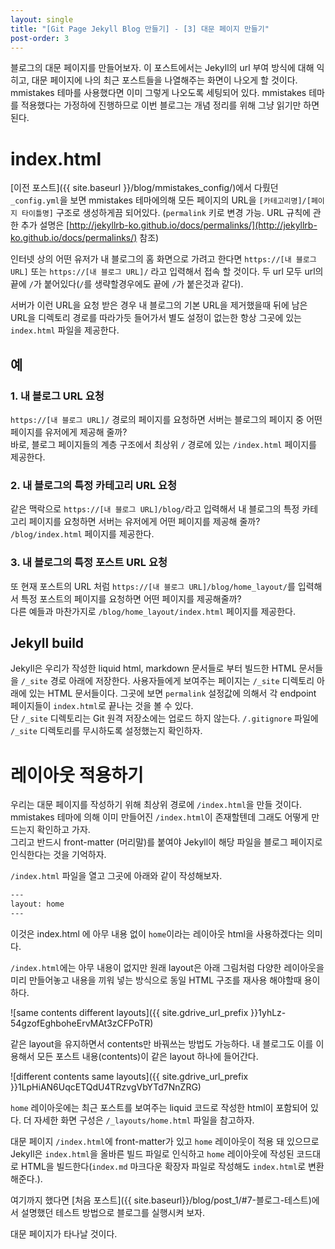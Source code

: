 ```yaml
---
layout: single
title: "[Git Page Jekyll Blog 만들기] - [3] 대문 페이지 만들기"
post-order: 3
---
```

블로그의 대문 페이지를 만들어보자. 이 포스트에서는 Jekyll의 url 부여 방식에 대해 익히고, 대문 페이지에 나의 최근 포스트들을 나열해주는 화면이 나오게 할 것이다.<br/>
mmistakes 테마를 사용했다면 이미 그렇게 나오도록 세팅되어 있다. mmistakes 테마를 적용했다는 가정하에 진행하므로 이번 블로그는 개념 정리를 위해 그냥 읽기만 하면된다.

# index.html

[이전 포스트]({{ site.baseurl }}/blog/mmistakes_config/)에서 다뤘던 `_config.yml`을 보면 mmistakes 테마에의해 모든 페이지의 URL을 `[카테고리명]/[페이지 타이틀명]` 구조로 생성하게끔 되어있다. (`permalink` 키로 변경 가능. URL 규칙에 관한 추가 설명은 [http://jekyllrb-ko.github.io/docs/permalinks/](http://jekyllrb-ko.github.io/docs/permalinks/) 참조)

인터넷 상의 어떤 유저가 내 블로그의 홈 화면으로 가려고 한다면 `https://[내 블로그 URL]` 또는 `https://[내 블로그 URL]/` 라고 입력해서 접속 할 것이다. 두 url 모두 url의 끝에 `/`가 붙어있다(`/`를 생략할경우에도 끝에 `/`가 붙은것과 같다).

서버가 이런 URL을 요청 받은 경우 내 블로그의 기본 URL을 제거했을때 뒤에 남은 URL을 디렉토리 경로를 따라가듯 들어가서 별도 설정이 없는한 항상 그곳에 있는 `index.html` 파일을 제공한다.

## 예

### 1. 내 블로그 URL 요청

`https://[내 블로그 URL]/` 경로의 페이지를 요청하면 서버는 블로그의 페이지 중 어떤 페이지를 유저에게 제공해 줄까?<br/>
바로, 블로그 페이지들의 계층 구조에서 최상위 `/` 경로에 있는 `/index.html` 페이지를 제공한다.

### 2. 내 블로그의 특정 카테고리 URL 요청

같은 맥락으로 `https://[내 블로그 URL]/blog/`라고 입력해서 내 블로그의 특정 카테고리 페이지를 요청하면 서버는 유저에게 어떤 페이지를 제공해 줄까?<br/>
`/blog/index.html` 페이지를 제공한다.

### 3. 내 블로그의 특정 포스트 URL 요청

또 현재 포스트의 URL 처럼 `https://[내 블로그 URL]/blog/home_layout/`를 입력해서 특정 포스트의 페이지를 요청하면 어떤 페이지를 제공해줄까?<br/>
다른 예들과 마찬가지로 `/blog/home_layout/index.html` 페이지를 제공한다.

## Jekyll build

Jekyll은 우리가 작성한 liquid html, markdown 문서들로 부터 빌드한 HTML 문서들을 `/_site` 경로 아래에 저장한다. 사용자들에게 보여주는 페이지는 `/_site` 디렉토리 아래에 있는 HTML 문서들이다. 그곳에 보면 `permalink` 설정값에 의해서 각 endpoint 페이지들이 `index.html`로 끝나는 것을 볼 수 있다.<br/>
단 `/_site` 디렉토리는 Git 원격 저장소에는 업로드 하지 않는다. `/.gitignore` 파일에 `/_site` 디렉토리를 무시하도록 설정했는지 확인하자.

# 레이아웃 적용하기

우리는 대문 페이지를 작성하기 위해 최상위 경로에 `/index.html`을 만들 것이다. mmistakes 테마에 의해 이미 만들어진 `/index.html`이 존재할텐데 그래도 어떻게 만드는지 확인하고 가자.<br/>
그리고 반드시 front-matter (머리말)를 붙여야 Jekyll이 해당 파일을 블로그 페이지로 인식한다는 것을 기억하자.

`/index.html` 파일을 열고 그곳에 아래와 같이 작성해보자.

```html
---
layout: home
---
```

이것은 index.html 에 아무 내용 없이 `home`이라는 레이아웃 html을 사용하겠다는 의미다.

`/index.html`에는 아무 내용이 없지만 원래 layout은 아래 그림처럼 다양한 레이아웃을 미리 만들어놓고 내용을 끼워 넣는 방식으로 동일 HTML 구조를 재사용 해야할때 용이하다.

![same contents different layouts]({{ site.gdrive_url_prefix }}1yhLz-54gzofEghboheErvMAt3zCFPoTR)

같은 layout을 유지하면서 contents만 바꿔쓰는 방법도 가능하다. 내 블로그도 이를 이용해서 모든 포스트 내용(contents)이 같은 layout 하나에 들어간다.

![different contents same layouts]({{ site.gdrive_url_prefix }}1LpHiAN6UqcETQdU4TRzvgVbYTd7NnZRG)

`home` 레이아웃에는 최근 포스트를 보여주는 liquid 코드로 작성한 html이 포함되어 있다. 더 자세한 화면 구성은 `/_layouts/home.html` 파일을 참고하자.

대문 페이지 `/index.html`에 front-matter가 있고 `home` 레이아웃이 적용 돼 있으므로 Jekyll은 `index.html`을 올바른 빌드 파일로 인식하고 `home` 레이아웃에 작성된 코드대로 HTML을 빌드한다(`index.md` 마크다운 확장자 파일로 작성해도 `index.html`로 변환해준다.).

여기까지 했다면 [처음 포스트]({{ site.baseurl}}/blog/post_1/#7-블로그-테스트)에서 설명했던 테스트 방법으로 블로그를 실행시켜 보자.

대문 페이지가 타나날 것이다.
